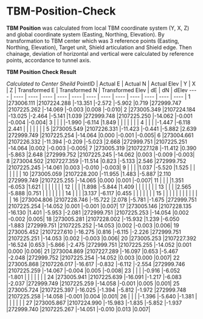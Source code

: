 # TBM-Position-Check
**TBM Position** was calculated from local TBM coordinate system (Y, X, Z) and global coordinate system (Easting, Northing, Elevation).
By transformation to TBM center which was 3 reference points (Easting, Northing, Elevation), Target unit, Shield articulation and Shield edge.
Then chainage, deviation of horizontal and vertical were calculated by reference points, accordance to tunnel axis.

**TBM Position Check Result**

_Calculated to Center Sheild_
PointID | Actual E | Actual N | Actual Elev | Y | X | Z | Transformed E | Transformed N | Transformed Elev | dE | dN | dElev
---- | ---- | ---- | ---- | ---- | ---- | ---- | ---- | ---- | ---- | ---- | ---- |  ---- |
1 |273006.111 |2107224.288 |-13.351 |-2.572 |-5.902 |0.719 |272999.747 |2107225.262 |-14.069 |-0.003 |0.008 |-0.010|
2 |273005.349 |2107224.184 |-13.025 |-2.464 |-5.141 |1.039 |272999.748 |2107225.250 |-14.062 |-0.001 |-0.004 |-0.004|
3 | | | |-1.990 |-6.114 |1.849 | | | | | | |
4 | | | |-1.447 |-6.118 |2.441 | | | | | | |
5 |273005.549 |2107226.331 |-11.423 |-0.441 |-5.882 |2.639 |272999.749 |2107225.254 |-14.064 |0.000 |-0.001 |-0.005|
6 |273004.661 |2107226.332 |-11.394 |-0.209 |-5.023 |2.668 |272999.751 |2107225.251 |-14.064 |0.002 |-0.003 |-0.005|
7 |273005.319 |2107227.128 |-11.412 |0.390 |-5.863 |2.648 |272999.752 |2107225.245 |-14.062 |0.003 |-0.009 |-0.003|
8 |273004.502 |2107227.359 |-11.514 |0.823 |-5.133 |2.546 |272999.752 |2107225.245 |-14.061 |0.003 |-0.010 |-0.003|
9 | | | |1.037 |-5.520 |1.525 | | | | | | |
10 |273005.059 |2107228.200 |-11.955 |1.483 |-5.887 |2.110 |272999.749 |2107225.255 |-14.065 |0.000 |0.001 |-0.007|
11 | | | |1.351 |-6.053 |1.621 | | | | | | |
12 | | | |1.898 |-5.844 |1.409 | | | | | | |
13 | | | |2.565 |-5.888 |0.751 | | | | | | |
14 | | | |3.137 |-6.117 |0.455 | | | | | | |
15 | | | | | | | | | | | | |
16 |273004.806 |2107228.746 |-15.722 |2.078 |-5.781 |-1.675 |272999.751 |2107225.254 |-14.052 |0.001 |-0.001 |0.007|
17 |273005.146 |2107228.135 |-16.130 |1.401 |-5.953 |-2.081 |272999.751 |2107225.253 |-14.054 |0.002 |-0.002 |0.005|
18 |273005.281 |2107228.002 |-15.932 |1.239 |-6.050 |-1.883 |272999.751 |2107225.252 |-14.053 |0.002 |-0.003 |0.006|
19 |273005.452 |2107227.610 |-16.275 |0.816 |-6.115 |-2.226 |272999.751 |2107225.251 |-14.053 |0.002 |-0.003 |0.006|
20 |273005.253 |2107227.392 |-16.524 |0.653 |-5.866 |-2.475 |272999.751 |2107225.255 |-14.052 |0.001 |0.000 |0.006|
21 |273004.869 |2107227.289 |-16.097 |0.653 |-5.467 |-2.048 |272999.752 |2107225.254 |-14.052 |0.003 |0.000 |0.007|
22 |273005.868 |2107226.017 |-16.617 |-0.832 |-6.112 |-2.554 |272999.746 |2107225.259 |-14.067 |-0.004 |0.005 |-0.008|
23 | | | |-0.916 |-6.052 |-1.801 | | | | | | |
24 |273005.941 |2107225.639 |-16.091 |-1.217 |-6.083 |-2.037 |272999.749 |2107225.259 |-14.058 |-0.001 |0.005 |0.001|
25 |273005.724 |2107225.397 |-16.025 |-1.394 |-5.812 |-1.972 |272999.748 |2107225.258 |-14.058 |-0.001 |0.004 |0.001|
26 | | | |-1.396 |-5.640 |-1.381 | | | | | | |
27 |273005.867 |2107224.990 |-15.983 |-1.835 |-5.852 |-1.937 |272999.740 |2107225.267 |-14.051 |-0.010 |0.013 |0.007|
